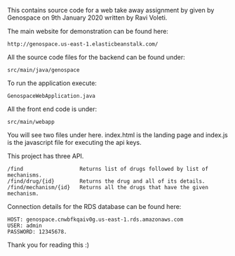 This contains source code for a web take away assignment by given by Genospace on 9th January 2020 written by Ravi Voleti.

The main website for demonstration can be found here:

    http://genospace.us-east-1.elasticbeanstalk.com/

All the source code files for the backend can be found under:
      
    src/main/java/genospace

To run the application execute: 
        
    GenospaceWebApplication.java
        
All the front end code is under:

    src/main/webapp
        
You will see two files under here. index.html is the landing page and index.js is the javascript
file for executing the api keys.

This project has three API.

    /find                  Returns list of drugs followed by list of mechanisms.
    /find/drug/{id}        Returns the drug and all of its details.
    /find/mechanism/{id}   Returns all the drugs that have the given mechanism.

Connection details for the RDS database can be found here:
    
    HOST: genospace.cnwbfkqaiv0g.us-east-1.rds.amazonaws.com 
    USER: admin 
    PASSWORD: 12345678. 

Thank you for reading this :)